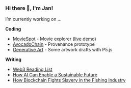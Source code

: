 ### Hi there 👋, I'm Jan!

I’m currently working on ...

**Coding**
- [MovieSpot](https://github.com/janvanessen/moviespot) - Movie explorer ([live demo](https://moviespot.onrender.com/))
- [AvocadoChain](https://github.com/janvanessen/supplychain) - Provenance prototype
- [Generative Art](https://www.behance.net/janvanessen) - Some artwork drafts with P5.js

**Writing**
- [Web3 Reading List](https://janvanessen.medium.com/web3-reading-list-405b03165aed)
- [How AI Can Enable a Sustainable Future](https://medium.com/innovator-stories/how-ai-can-enable-a-sustainable-future-58c4c9aacadd)
- [How Blockchain Fights Slavery in the Fishing Industry](https://janvanessen.medium.com/how-blockchain-fights-slavery-in-the-fishing-industry-6bc0a6d6939d)


<!--
**janvanessen/janvanessen** is a ✨ _special_ ✨ repository because its `README.md` (this file) appears on your GitHub profile.

Here are some ideas to get you started:

- 🔭 I’m currently working on ...
- 🌱 I’m currently learning ...
- 👯 I’m looking to collaborate on ...
- 🤔 I’m looking for help with ...
- 💬 Ask me about ...
- 📫 How to reach me: ...
- 😄 Pronouns: ...
- ⚡ Fun fact: ...
-->
